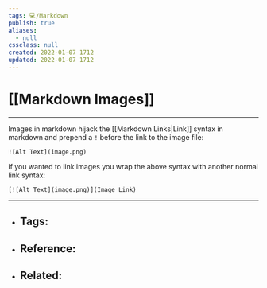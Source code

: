```yaml
---
tags: 💻️/Markdown
publish: true
aliases:
  - null
cssclass: null
created: 2022-01-07 1712
updated: 2022-01-07 1712
---
```


# [[Markdown Images]]

---

Images in markdown hijack the [[Markdown Links|Link]] syntax in markdown and prepend a `!` before the link to the image file:

`![Alt Text](image.png)`

if you wanted to link images you wrap the above syntax with another normal link syntax:

`[![Alt Text](image.png)](Image Link)`

---

- Tags: 
	- 
- Reference:
	- 
- Related:
	- 
